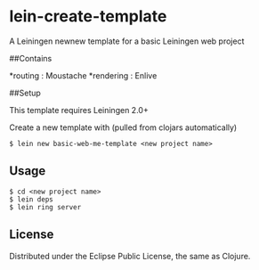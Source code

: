 # lein-create-template

A Leiningen newnew template for a basic Leiningen web project

##Contains

*routing   : Moustache
*rendering : Enlive

##Setup

This template requires Leiningen 2.0+

Create a new template with (pulled from clojars automatically)

    $ lein new basic-web-me-template <new project name>
   			
## Usage

    $ cd <new project name>
    $ lein deps
    $ lein ring server


## License

Distributed under the Eclipse Public License, the same as Clojure.
